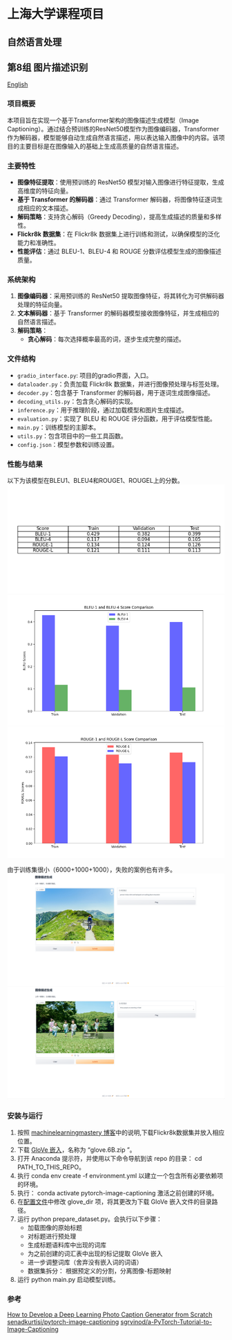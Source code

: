 # 上海大学课程项目

## 自然语言处理

## 第8组 图片描述识别

[English](https://github.com/sakura0224/Group8-Image-Captioning)

### 项目概要

本项目旨在实现一个基于Transformer架构的图像描述生成模型（Image Captioning）。通过结合预训练的ResNet50模型作为图像编码器，Transformer作为解码器，模型能够自动生成自然语言描述，用以表达输入图像中的内容。该项目的主要目标是在图像输入的基础上生成高质量的自然语言描述。

### 主要特性

- **图像特征提取**：使用预训练的 ResNet50 模型对输入图像进行特征提取，生成高维度的特征向量。
- **基于 Transformer 的解码器**：通过 Transformer 解码器，将图像特征逐词生成相应的文本描述。
- **解码策略**：支持贪心解码（Greedy Decoding），提高生成描述的质量和多样性。
- **Flickr8k 数据集**：在 Flickr8k 数据集上进行训练和测试，以确保模型的泛化能力和准确性。
- **性能评估**：通过 BLEU-1、BLEU-4 和 ROUGE 分数评估模型生成的图像描述质量。

### 系统架构

1. **图像编码器**：采用预训练的 ResNet50 提取图像特征，将其转化为可供解码器处理的特征向量。
2. **文本解码器**：基于 Transformer 的解码器模型接收图像特征，并生成相应的自然语言描述。
3. **解码策略**：
   - **贪心解码**：每次选择概率最高的词，逐步生成完整的描述。

### 文件结构

- `gradio_interface.py`: 项目的gradio界面，入口。
- `dataloader.py`：负责加载 Flickr8k 数据集，并进行图像预处理与标签处理。
- `decoder.py`：包含基于 Transformer 的解码器，用于逐词生成图像描述。
- `decoding_utils.py`：包含贪心解码的实现。
- `inference.py`：用于推理阶段，通过加载模型和图片生成描述。
- `evaluation.py`：实现了 BLEU 和 ROUGE 评分函数，用于评估模型性能。
- `main.py`：训练模型的主脚本。
- `utils.py`：包含项目中的一些工具函数。
- `config.json`：模型参数和训练设置。

### 性能与结果

以下为该模型在BLEU1、BLEU4和ROUGE1、ROUGEL上的分数。
![score_table](imgs/score_table.png "score table")
![bleu_score_comparison](imgs/bleu_score_comparison.png "bleu score comparison")
![rouge_score_comparison](imgs/rouge_score_comparison.png "rouge score comparison")

由于训练集很小（6000+1000+1000），失败的案例也有许多。
![sucess](imgs/sucess.png "sucess case")
![failure](imgs/failure.png "failure case")

### 安装与运行

1. 按照 [machinelearningmastery 博客](https://machinelearningmastery.com/develop-a-deep-learning-caption-generation-model-in-python/)中的说明,下载Flickr8k数据集并放入相应位置。
2. 下载 [GloVe 嵌入](https://nlp.stanford.edu/projects/glove/)，名称为 “glove.6B.zip ”。
3. 打开 Anaconda 提示符，并使用以下命令导航到该 repo 的目录： cd PATH_TO_THIS_REPO。
4. 执行 conda env create -f environment.yml 以建立一个包含所有必要依赖项的环境。
5. 执行： conda activate pytorch-image-captioning 激活之前创建的环境。
6. 在[配置文件](https://github.com/sakura0224/Group8-Image-Captioning/blob/main/config.json)中修改 glove_dir 项，将其更改为下载 GloVe 嵌入文件的目录路径。
7. 运行 python prepare_dataset.py。会执行以下步骤：
   - 加载图像的原始标题
   - 对标题进行预处理
   - 生成标题语料库中出现的词库
   - 为之前创建的词汇表中出现的标记提取 GloVe 嵌入
   - 进一步调整词库（舍弃没有嵌入词的词语）
   - 数据集拆分： 根据预定义的分割，分离图像-标题映射
8. 运行 python main.py 启动模型训练。

### 参考

[How to Develop a Deep Learning Photo Caption Generator from Scratch](https://machinelearningmastery.com/develop-a-deep-learning-caption-generation-model-in-python/)
[senadkurtisi/pytorch-image-captioning](https://github.com/senadkurtisi/pytorch-image-captioning)
[sgrvinod/a-PyTorch-Tutorial-to-Image-Captioning](https://github.com/sgrvinod/a-PyTorch-Tutorial-to-Image-Captioning)
